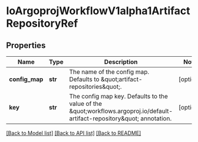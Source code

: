 # IoArgoprojWorkflowV1alpha1ArtifactRepositoryRef

## Properties
Name | Type | Description | Notes
------------ | ------------- | ------------- | -------------
**config_map** | **str** | The name of the config map. Defaults to \&quot;artifact-repositories\&quot;. | [optional] 
**key** | **str** | The config map key. Defaults to the value of the \&quot;workflows.argoproj.io/default-artifact-repository\&quot; annotation. | [optional] 

[[Back to Model list]](../README.md#documentation-for-models) [[Back to API list]](../README.md#documentation-for-api-endpoints) [[Back to README]](../README.md)


